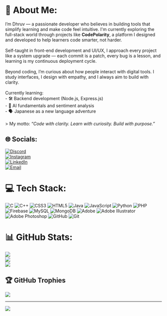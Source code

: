 # 💫 About Me:
I’m Dhruv — a passionate developer who believes in building tools that simplify learning and make code feel intuitive. I'm currently exploring the full-stack world through projects like **CodePolarity**, a platform I designed and developed to help learners code smarter, not harder.<br><br>Self-taught in front-end development and UI/UX, I approach every project like a system upgrade — each commit is a patch, every bug is a lesson, and learning is my continuous deployment cycle.<br><br>Beyond coding, I’m curious about how people interact with digital tools. I study interfaces, I design with empathy, and I always aim to build with clarity.<br><br>Currently learning:<br>- 🛠️ Backend development (Node.js, Express.js)<br>- 🧠 AI fundamentals and sentiment analysis<br>- 🗣️ Japanese as a new language adventure<br><br>> My motto: *“Code with clarity. Learn with curiosity. Build with purpose.”*<br>


## 🌐 Socials:
[![Discord](https://img.shields.io/badge/Discord-%237289DA.svg?logo=discord&logoColor=white&style=for-the-badge&color=5A5E6D)](https://discord.gg/UEEjxwBV)  
[![Instagram](https://img.shields.io/badge/Instagram-%23E4405F.svg?logo=Instagram&logoColor=white&style=for-the-badge&color=5A5E6D)](https://instagram.com/___dhruvvv_)  
[![LinkedIn](https://img.shields.io/badge/LinkedIn-%230077B5.svg?logo=linkedin&logoColor=white&style=for-the-badge&color=5A5E6D)](https://www.linkedin.com/in/dhruv-soni-094811285)  
[![Email](https://img.shields.io/badge/Email-D14836?logo=gmail&logoColor=white&style=for-the-badge&color=5A5E6D)](mailto:Dhruvsoni930@gmail.com)




# 💻 Tech Stack:
![C](https://img.shields.io/badge/c-%2300599C.svg?style=for-the-badge&logo=c&logoColor=white) ![C++](https://img.shields.io/badge/c++-%2300599C.svg?style=for-the-badge&logo=c%2B%2B&logoColor=white) ![CSS3](https://img.shields.io/badge/css3-%231572B6.svg?style=for-the-badge&logo=css3&logoColor=white) ![HTML5](https://img.shields.io/badge/html5-%23E34F26.svg?style=for-the-badge&logo=html5&logoColor=white) ![Java](https://img.shields.io/badge/java-%23ED8B00.svg?style=for-the-badge&logo=openjdk&logoColor=white) ![JavaScript](https://img.shields.io/badge/javascript-%23323330.svg?style=for-the-badge&logo=javascript&logoColor=%23F7DF1E) ![Python](https://img.shields.io/badge/python-3670A0?style=for-the-badge&logo=python&logoColor=ffdd54) ![PHP](https://img.shields.io/badge/php-%23777BB4.svg?style=for-the-badge&logo=php&logoColor=white) ![Firebase](https://img.shields.io/badge/firebase-a08021?style=for-the-badge&logo=firebase&logoColor=ffcd34) ![MySQL](https://img.shields.io/badge/mysql-4479A1.svg?style=for-the-badge&logo=mysql&logoColor=white) ![MongoDB](https://img.shields.io/badge/MongoDB-%234ea94b.svg?style=for-the-badge&logo=mongodb&logoColor=white) ![Adobe](https://img.shields.io/badge/adobe-%23FF0000.svg?style=for-the-badge&logo=adobe&logoColor=white) ![Adobe Illustrator](https://img.shields.io/badge/adobe%20illustrator-%23FF9A00.svg?style=for-the-badge&logo=adobe%20illustrator&logoColor=white) ![Adobe Photoshop](https://img.shields.io/badge/adobe%20photoshop-%2331A8FF.svg?style=for-the-badge&logo=adobe%20photoshop&logoColor=white) ![GitHub](https://img.shields.io/badge/github-%23121011.svg?style=for-the-badge&logo=github&logoColor=white) ![Git](https://img.shields.io/badge/git-%23F05033.svg?style=for-the-badge&logo=git&logoColor=white)
# 📊 GitHub Stats:
![](https://github-readme-stats.vercel.app/api?username=Dhruv-cmd7&theme=github_dark&hide_border=true&include_all_commits=false&count_private=false)<br/>
![](https://nirzak-streak-stats.vercel.app/?user=Dhruv-cmd7&theme=github_dark&hide_border=true)<br/>
![](https://github-readme-stats.vercel.app/api/top-langs/?username=Dhruv-cmd7&theme=github_dark&hide_border=true&include_all_commits=false&count_private=false&layout=compact)

## 🏆 GitHub Trophies
![](https://github-profile-trophy.vercel.app/?username=Dhruv-cmd7&theme=dark&no-frame=true&no-bg=true&margin-w=4)

---
[![](https://visitcount.itsvg.in/api?id=Dhruv-cmd7&icon=2&color=7)](https://visitcount.itsvg.in)

<!-- Proudly created with GPRM ( https://gprm.itsvg.in ) -->
